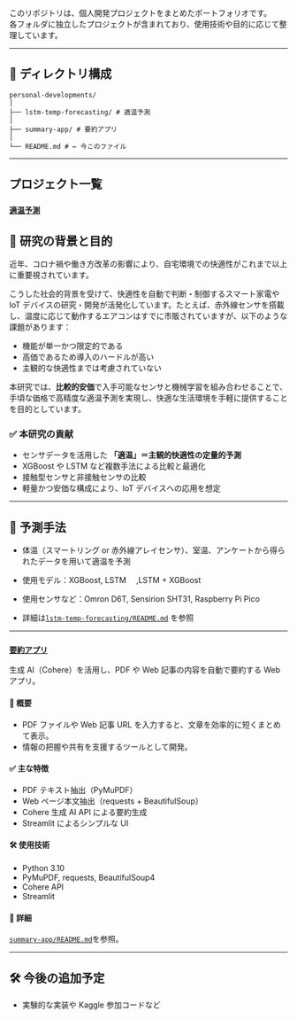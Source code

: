 このリポジトリは、個人開発プロジェクトをまとめたポートフォリオです。  
各フォルダに独立したプロジェクトが含まれており、使用技術や目的に応じて整理しています。

---

## 📁 ディレクトリ構成

```
personal-developments/
│
├── lstm-temp-forecasting/ # 適温予測
│
├── summary-app/ # 要約アプリ
│
└── README.md # ← 今このファイル
```

---

## プロジェクト一覧

### [`適温予測`](./lstm-temp-forecasting/)

## 🎯 研究の背景と目的

近年、コロナ禍や働き方改革の影響により、自宅環境での快適性がこれまで以上に重要視されています。

こうした社会的背景を受けて、快適性を自動で判断・制御するスマート家電や IoT デバイスの研究・開発が活発化しています。たとえば、赤外線センサを搭載し、温度に応じて動作するエアコンはすでに市販されていますが、以下のような課題があります：

- 機能が単一かつ限定的である
- 高価であるため導入のハードルが高い
- 主観的な快適性までは考慮されていない

本研究では、**比較的安価**で入手可能なセンサと機械学習を組み合わせることで、手頃な価格で高精度な適温予測を実現し、快適な生活環境を手軽に提供することを目的としています。

### ✅ 本研究の貢献

- センサデータを活用した **「適温」＝主観的快適性の定量的予測**
- XGBoost や LSTM など複数手法による比較と最適化
- 接触型センサと非接触センサの比較
- 軽量かつ安価な構成により、IoT デバイスへの応用を想定

---

## 🧩 予測手法

- 体温（スマートリング or 赤外線アレイセンサ）、室温、アンケートから得られたデータを用いて適温を予測
- 使用モデル：XGBoost, LSTM 　,LSTM + XGBoost
- 使用センサなど：Omron D6T, Sensirion SHT31, Raspberry Pi Pico

- 詳細は[`lstm-temp-forecasting/README.md`](./lstm-temp-forecasting/README.md) を参照

---

### [`要約アプリ`](./summary-app/)

生成 AI（Cohere）を活用し、PDF や Web 記事の内容を自動で要約する Web アプリ。

#### 🎯 概要

- PDF ファイルや Web 記事 URL を入力すると、文章を効率的に短くまとめて表示。
- 情報の把握や共有を支援するツールとして開発。

#### ✅ 主な特徴

- PDF テキスト抽出（PyMuPDF）
- Web ページ本文抽出（requests + BeautifulSoup）
- Cohere 生成 AI API による要約生成
- Streamlit によるシンプルな UI

#### 🛠 使用技術

- Python 3.10
- PyMuPDF, requests, BeautifulSoup4
- Cohere API
- Streamlit

#### 📂 詳細

[`summary-app/README.md`](./summary-app/README.md)を参照。

---

## 🛠 今後の追加予定

- 実験的な実装や Kaggle 参加コードなど

```

```
